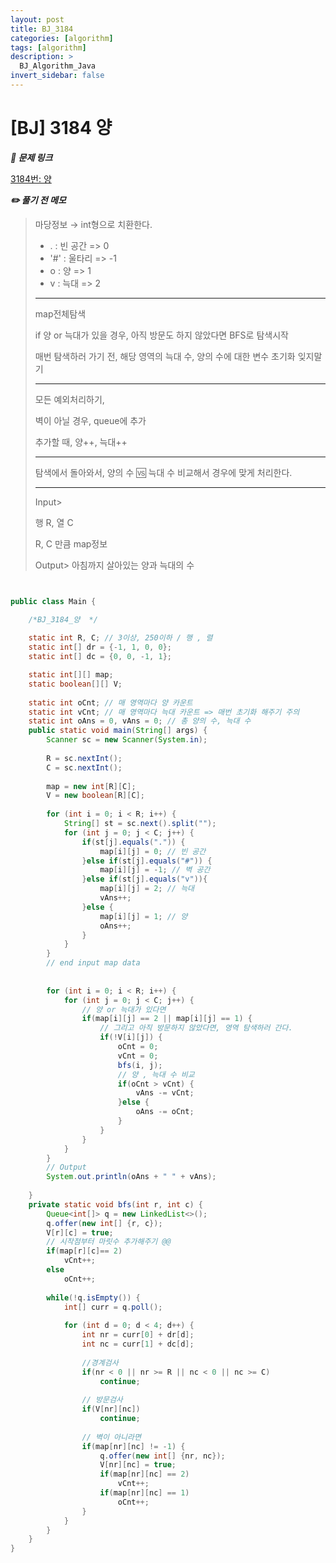 ```yaml
---
layout: post
title: BJ_3184
categories: [algorithm]
tags: [algorithm]
description: >
  BJ_Algorithm_Java
invert_sidebar: false
---
```

# [BJ] 3184 양

 ***🏹 문제 링크***

[3184번: 양](https://www.acmicpc.net/problem/3184)

***✏️ 풀기 전 메모*** 

> 마당정보 → int형으로 치환한다.
> 
> - . : 빈 공간 => 0
> - '#' : 울타리 => -1
> - o : 양 => 1
> - v : 늑대 => 2
> 
> ---
> 
> map전체탐색 
> 
> if 양 or 늑대가 있을 경우, 아직 방문도 하지 않았다면 BFS로 탐색시작 
> 
> 매번 탐색하러 가기 전, 해당 영역의 늑대 수, 양의 수에 대한 변수 초기화 잊지말기 
> 
> ---
> 
> 모든 예외처리하기, 
> 
> 벽이 아닐 경우, queue에 추가 
> 
> 추가할 때, 양++, 늑대++
> 
> ---
> 
> 탐색에서 돌아와서, 양의 수 🆚 늑대 수 비교해서 경우에 맞게 처리한다. 
> 
> ---
> 
> Input>
> 
> 행 R, 열 C
> 
> R, C 만큼 map정보 
> 
> Output>
> 아침까지 살아있는 양과 늑대의 수 
> 

```java


public class Main {

	/*BJ_3184_양  */
	
	static int R, C; // 3이상, 250이하 / 행 , 렬
    static int[] dr = {-1, 1, 0, 0};
    static int[] dc = {0, 0, -1, 1};

	static int[][] map; 
	static boolean[][] V; 
	
	static int oCnt; // 매 영역마다 양 카운트  
	static int vCnt; // 매 영역마다 늑대 카운트 => 매번 초기화 해주기 주의 
	static int oAns = 0, vAns = 0; // 총 양의 수, 늑대 수 
	public static void main(String[] args) {
		Scanner sc = new Scanner(System.in);
		
		R = sc.nextInt(); 
		C = sc.nextInt(); 
		
		map = new int[R][C]; 
		V = new boolean[R][C]; 
		
		for (int i = 0; i < R; i++) {
			String[] st = sc.next().split("");
			for (int j = 0; j < C; j++) {
				if(st[j].equals(".")) {
					map[i][j] = 0; // 빈 공간 
				}else if(st[j].equals("#")) {
					map[i][j] = -1; // 벽 공간 
				}else if(st[j].equals("v")){
					map[i][j] = 2; // 늑대 
					vAns++; 
				}else { 
					map[i][j] = 1; // 양 
					oAns++;
				}
			}
		}
		// end input map data
		
		
		for (int i = 0; i < R; i++) {
			for (int j = 0; j < C; j++) {
				// 양 or 늑대가 있다면
				if(map[i][j] == 2 || map[i][j] == 1) {
					// 그리고 아직 방문하지 않았다면, 영역 탐색하러 간다. 
					if(!V[i][j]) {
						oCnt = 0; 
						vCnt = 0; 
						bfs(i, j); 
						// 양 , 늑대 수 비교
						if(oCnt > vCnt) {
							vAns -= vCnt; 
						}else {
							oAns -= oCnt; 
						}
					}
				}
			}
		}
		// Output
		System.out.println(oAns + " " + vAns);
		
	}
	private static void bfs(int r, int c) {
		Queue<int[]> q = new LinkedList<>(); 
		q.offer(new int[] {r, c});
		V[r][c] = true; 
		// 시작점부터 마릿수 추가해주기 @@
		if(map[r][c]== 2)
			vCnt++; 
		else 
			oCnt++;
		
		while(!q.isEmpty()) {
			int[] curr = q.poll(); 
			
			for (int d = 0; d < 4; d++) {
				int nr = curr[0] + dr[d];
				int nc = curr[1] + dc[d];
				
				//경계검사
				if(nr < 0 || nr >= R || nc < 0 || nc >= C) 
					continue; 
				
				// 방문검사 
				if(V[nr][nc]) 
					continue; 
				
				// 벽이 아니라면
				if(map[nr][nc] != -1) {
					q.offer(new int[] {nr, nc}); 
					V[nr][nc] = true; 
					if(map[nr][nc] == 2)
						vCnt++; 
					if(map[nr][nc] == 1)
						oCnt++;
				}
			}
		}
	}
}
